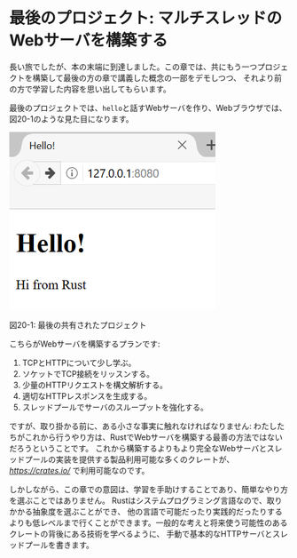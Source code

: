 <!--
# Final Project: Building a Multithreaded Web Server
-->

# 最後のプロジェクト: マルチスレッドのWebサーバを構築する

<!--
It’s been a long journey, but we’ve reached the end of the book. In this
chapter, we’ll build one more project together to demonstrate some of the
concepts we covered in the final chapters, as well as recap some earlier
lessons.
-->

長い旅でしたが、本の末端に到達しました。この章では、共にもう一つプロジェクトを構築して最後の方の章で講義した概念の一部をデモしつつ、
それより前の方で学習した内容を思い出してもらいます。

<!--
For our final project, we’ll make a web server that says “hello” and looks like
Figure 20-1 in a web browser.
-->

最後のプロジェクトでは、`hello`と話すWebサーバを作り、Webブラウザでは、図20-1のような見た目になります。

![hello from rust](img/trpl20-01.png)

<!--
<span class="caption">Figure 20-1: Our final shared project</span>
-->

<span class="caption">図20-1: 最後の共有されたプロジェクト</span>

<!--
Here is the plan to build the web server:
-->

こちらがWebサーバを構築するプランです:

<!--
1. Learn a bit about TCP and HTTP.
2. Listen for TCP connections on a socket.
3. Parse a small number of HTTP requests.
4. Create a proper HTTP response.
5. Improve the throughput of our server with a thread pool.
-->

1. TCPとHTTPについて少し学ぶ。
2. ソケットでTCP接続をリッスンする。
3. 少量のHTTPリクエストを構文解析する。
4. 適切なHTTPレスポンスを生成する。
5. スレッドプールでサーバのスループットを強化する。

<!--
But before we get started, we should mention one detail: the method we’ll use
won’t be the best way to build a web server with Rust. A number of
production-ready crates are available on *https://crates.io/* that provide more
complete web server and thread pool implementations than we’ll build.
-->

ですが、取り掛かる前に、ある小さな事実に触れなければなりません:
わたしたちがこれから行うやり方は、RustでWebサーバを構築する最善の方法ではないだろうということです。
これから構築するよりもより完全なWebサーバとスレッドプールの実装を提供する製品利用可能な多くのクレートが、
*https://crates.io/* で利用可能なのです。

<!--
However, our intention in this chapter is to help you learn, not to take the
easy route. Because Rust is a systems programming language, we can choose the
level of abstraction we want to work with and can go to a lower level than is
possible or practical in other languages. We’ll write the basic HTTP server and
thread pool manually so you can learn the general ideas and techniques behind
the crates you might use in the future.
-->

しかしながら、この章での意図は、学習を手助けすることであり、簡単なやり方を選ぶことではありません。
Rustはシステムプログラミング言語なので、取りかかる抽象度を選ぶことができ、
他の言語で可能だったり実践的だったりするよりも低レベルまで行くことができます。一般的な考えと将来使う可能性のあるクレートの背後にある技術を学べるように、
手動で基本的なHTTPサーバとスレッドプールを書きます。
